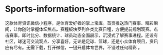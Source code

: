# Sports-information-software
这款体育资讯微信小程序，是体育爱好者的掌上宝库。首页推送热门赛事、精彩瞬间，让你随时掌握体坛焦点。赛程板块罗列各类比赛日程，方便提前规划观赛。点击赛事，即时比分、数据统计、球员动态全面展示，沉浸式了解赛事进程。还设有社区，球迷可交流观点、分享喜好。无论是足球、篮球，还是小众体育项目，资讯应有尽有。无需下载，打开微信，一键开启体育世界，不错过任何精彩 。 
